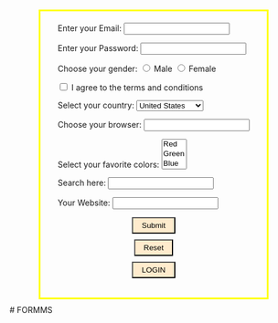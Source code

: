<!DOCTYPE html>
<html lang="en">
<head>
<meta charset="UTF-8">
<meta name="viewport" content="width=device-width, initial-scale=1.0">
<title>Document</title>
<style>
.login{
  border: 3px solid yellow;
  max-width: max-content;
  padding: 20px 30px;
  margin: 10px auto;
}
input[type=button], input[type=submit], input[type=reset]{
  display: block;
  background-color: blanchedalmond;
  margin: 10px auto;
  padding: 5px 15px;
}
</style>
</head>
<body>
<div class="login">
<form>
  <!-- Email input -->
  <label for="email">Enter your Email:</label>
  <input type="email" name="email" id="email" required />
  <br/>
  
  <!-- Password input -->
  <label for="password">Enter your Password:</label>
  <input type="password" name="password" id="password" required />
  <br/>
  
  <!-- Radio button -->
  <label>Choose your gender:</label>
  <input type="radio" id="male" name="gender" value="male">
  <label for="male">Male</label>
  <input type="radio" id="female" name="gender" value="female">
  <label for="female">Female</label>
  <br/>
  
  <!-- Checkbox -->
  <input type="checkbox" id="terms" name="terms">
  <label for="terms">I agree to the terms and conditions</label>
  <br/>
  
  <!-- Dropdown list (Select) -->
  <label for="country">Select your country:</label>
  <select id="country" name="country">
    <option value="us">United States</option>
    <option value="ca">Canada</option>
    <option value="uk">United Kingdom</option>
  </select>
  <br/>
  
  <!-- Datalist (alternative for a dropdown) -->
  <label for="browser">Choose your browser:</label>
  <input list="browsers" id="browser" name="browser">
  <datalist id="browsers">
    <option value="Chrome">
    <option value="Firefox">
    <option value="Safari">
    <option value="Edge">
  </datalist>
  <br/>
  
  <!-- List Box -->
  <label for="colors">Select your favorite colors:</label>
  <select id="colors" name="colors" size="3" multiple>
    <option value="red">Red</option>
    <option value="green">Green</option>
    <option value="blue">Blue</option>
    <option value="yellow">Yellow</option>
  </select>
  <br/>
  
  <!-- Search field -->
  <label for="search">Search here:</label>
  <input type="search" id="search" name="search">
  <br/>
  
  <!-- URL input -->
  <label for="website">Your Website:</label>
  <input type="url" id="website" name="website">
  <br/>

  <!-- Buttons -->
  <input type="submit" value="Submit">
  <input type="reset" value="Reset">
  <input type="button" value="LOGIN">
</form>
</div>
</body>
</html>
# FORMMS
